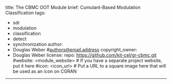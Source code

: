 title: The CBMC OOT Module
brief: Cumulant-Based Modulation Classification
tags:
  - sdr
  - modulation
  - classification
  - detect 
  - synchronization
author:
  - Douglas Weber #<authors@email.address>
copyright_owner:
  - Douglas Weber
license:
repo: https://github.com/kit-cel/gr-cbmc.git
#website: <module_website> # If you have a separate project website, put it here
#icon: <icon_url> # Put a URL to a square image here that will be used as an icon on CGRAN
---
